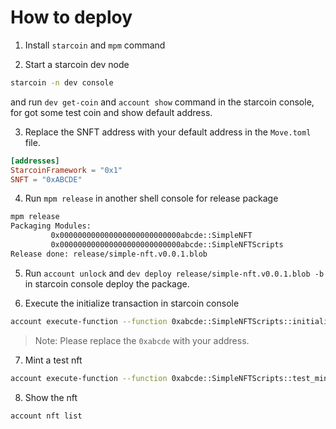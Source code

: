 # How to deploy

1. Install `starcoin` and `mpm` command

2. Start a starcoin dev node

```bash
starcoin -n dev console
```

and run `dev get-coin` and `account show` command in the starcoin console, for got some test coin and show default address. 


3. Replace the SNFT address with your default address in the `Move.toml` file.

```toml
[addresses]
StarcoinFramework = "0x1"
SNFT = "0xABCDE"
```

4. Run `mpm release` in another shell console for release package

```bash
mpm release
Packaging Modules:
         0x000000000000000000000000000abcde::SimpleNFT
         0x000000000000000000000000000abcde::SimpleNFTScripts
Release done: release/simple-nft.v0.0.1.blob
```

5. Run `account unlock` and `dev deploy release/simple-nft.v0.0.1.blob -b` in starcoin console deploy the package.


6. Execute the initialize transaction in starcoin console

```bash
account execute-function --function 0xabcde::SimpleNFTScripts::initialize -b
```

> Note: Please replace the `0xabcde` with your address.

7. Mint a test nft

```bash
account execute-function --function 0xabcde::SimpleNFTScripts::test_mint_with_image_data -b
```

8. Show the nft

```bash
account nft list
```